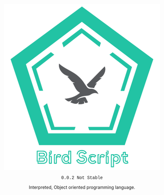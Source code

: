![logo](20210424_093302.png)
<div align="center">
<p style="font-family:Courier New;">0.0.2 Not Stable </p>

Interpreted, Object oriented programming language.</div>
